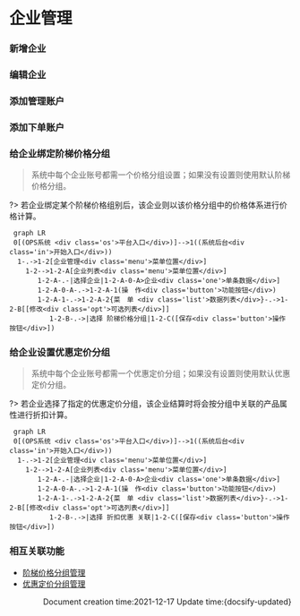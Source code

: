 # 企业管理

### 新增企业

### 编辑企业

### 添加管理账户



### 添加下单账户




### 给企业绑定阶梯价格分组
> 系统中每个企业账号都需一个价格分组设置；如果没有设置则使用默认阶梯价格分组。

?> 若企业绑定某个阶梯价格组别后，该企业则以该价格分组中的价格体系进行价格计算。


```mermaid
 graph LR
 0[(OPS系统 <div class='os'>平台入口</div>)]-->1((系统后台<div class='in'>开始入口</div>)) 
  1-.->1-2[企业管理<div class='menu'>菜单位置</div>]
    1-2-->1-2-A[企业列表<div class='menu'>菜单位置</div>]
       1-2-A-.-|选择企业|1-2-A-0-A>企业<div class='one'>单条数据</div>]
       1-2-A-0-A-.->1-2-A-1(操　作<div class='button'>功能按钮</div>)
       1-2-A-1-.->1-2-A-2{菜　单 <div class='list'>数据列表</div>}-.->1-2-B[[修改<div class='opt'>可选列表</div>]]
          1-2-B-.->|选择 阶梯价格分组|1-2-C([保存<div class='button'>操作按钮</div>])
```

### 给企业设置优惠定价分组

> 系统中每个企业账号都需一个优惠定价分组；如果没有设置则使用默认优惠定价分组。

?> 若企业选择了指定的优惠定价分组，该企业结算时将会按分组中关联的产品属性进行折扣计算。
```mermaid
 graph LR
 0[(OPS系统 <div class='os'>平台入口</div>)]-->1((系统后台<div class='in'>开始入口</div>)) 
  1-.->1-2[企业管理<div class='menu'>菜单位置</div>]
    1-2-->1-2-A[企业列表<div class='menu'>菜单位置</div>]
       1-2-A-.-|选择企业|1-2-A-0-A>企业<div class='one'>单条数据</div>]
       1-2-A-0-A-.->1-2-A-1(操　作<div class='button'>功能按钮</div>)
       1-2-A-1-.->1-2-A-2{菜　单 <div class='list'>数据列表</div>}-.->1-2-B[[修改<div class='opt'>可选列表</div>]]
          1-2-B-.->|选择 折扣优惠 关联|1-2-C([保存<div class='button'>操作按钮</div>])
```


### 相互关联功能

- [阶梯价格分组管理](/zh-cn/PricingSystem?id=阶梯价格分组)
- [优惠定价分组管理](/zh-cn/PricingSystem?id=优惠定价分组)

<p align="right">Document creation time:2021-12-17   Update time:{docsify-updated} </p> 